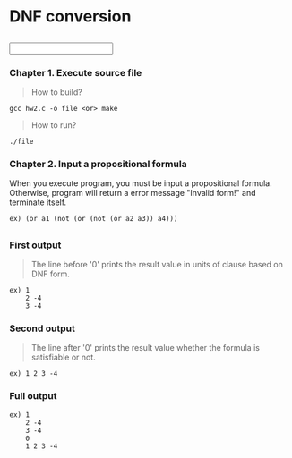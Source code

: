 # DNF conversion

## <Input step>

### Chapter 1. Execute source file
> How to build?
```
gcc hw2.c -o file <or> make
```
> How to run? 
```
./file
```

### Chapter 2. Input a propositional formula
When you execute program, you must be input a propositional formula. 
Otherwise, program will return a error message "Invalid form!" and terminate itself.
```
ex) (or a1 (not (or (not (or a2 a3)) a4)))
```
## <Output step>

### First output 
> The line before '0' prints the result value in units of clause based on DNF form.
```
ex) 1
    2 -4
    3 -4
```
### Second output
> The line after '0' prints the result value whether the formula is satisfiable or not.
```
ex) 1 2 3 -4
```
### Full output
```
ex) 1
    2 -4
    3 -4
    0
    1 2 3 -4
```
